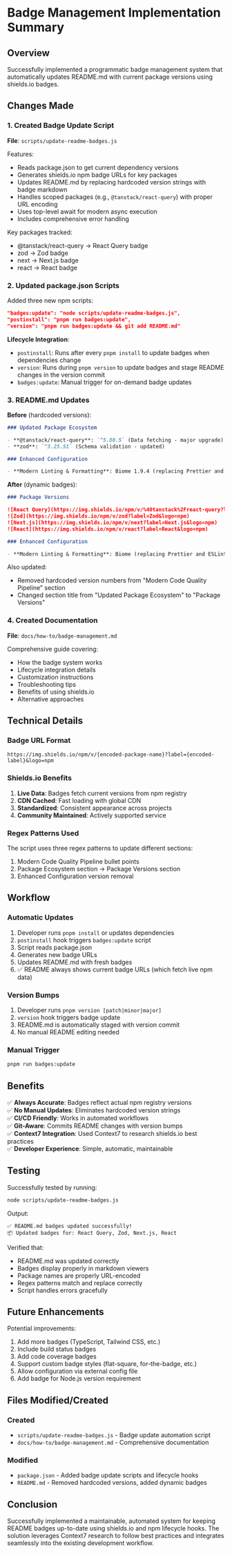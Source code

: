 # Badge Management Implementation Summary

## Overview

Successfully implemented a programmatic badge management system that automatically updates README.md with current package versions using shields.io badges.

## Changes Made

### 1. Created Badge Update Script

**File**: `scripts/update-readme-badges.js`

Features:

- Reads package.json to get current dependency versions
- Generates shields.io npm badge URLs for key packages
- Updates README.md by replacing hardcoded version strings with badge markdown
- Handles scoped packages (e.g., `@tanstack/react-query`) with proper URL encoding
- Uses top-level await for modern async execution
- Includes comprehensive error handling

Key packages tracked:

- @tanstack/react-query → React Query badge
- zod → Zod badge
- next → Next.js badge
- react → React badge

### 2. Updated package.json Scripts

Added three new npm scripts:

```json
"badges:update": "node scripts/update-readme-badges.js",
"postinstall": "pnpm run badges:update",
"version": "pnpm run badges:update && git add README.md"
```

**Lifecycle Integration**:

- `postinstall`: Runs after every `pnpm install` to update badges when dependencies change
- `version`: Runs during `pnpm version` to update badges and stage README changes in the version commit
- `badges:update`: Manual trigger for on-demand badge updates

### 3. README.md Updates

**Before** (hardcoded versions):

```markdown
### Updated Package Ecosystem

- **@tanstack/react-query**: `^5.80.5` (Data fetching - major upgrade)
- **zod**: `^3.25.51` (Schema validation - updated)

### Enhanced Configuration

- **Modern Linting & Formatting**: Biome 1.9.4 (replacing Prettier and ESLint)
```

**After** (dynamic badges):

```markdown
### Package Versions

![React Query](https://img.shields.io/npm/v/%40tanstack%2Freact-query?label=React%20Query&logo=npm)
![Zod](https://img.shields.io/npm/v/zod?label=Zod&logo=npm)
![Next.js](https://img.shields.io/npm/v/next?label=Next.js&logo=npm)
![React](https://img.shields.io/npm/v/react?label=React&logo=npm)

### Enhanced Configuration

- **Modern Linting & Formatting**: Biome (replacing Prettier and ESLint)
```

Also updated:

- Removed hardcoded version numbers from "Modern Code Quality Pipeline" section
- Changed section title from "Updated Package Ecosystem" to "Package Versions"

### 4. Created Documentation

**File**: `docs/how-to/badge-management.md`

Comprehensive guide covering:

- How the badge system works
- Lifecycle integration details
- Customization instructions
- Troubleshooting tips
- Benefits of using shields.io
- Alternative approaches

## Technical Details

### Badge URL Format

```
https://img.shields.io/npm/v/{encoded-package-name}?label={encoded-label}&logo=npm
```

### Shields.io Benefits

1. **Live Data**: Badges fetch current versions from npm registry
2. **CDN Cached**: Fast loading with global CDN
3. **Standardized**: Consistent appearance across projects
4. **Community Maintained**: Actively supported service

### Regex Patterns Used

The script uses three regex patterns to update different sections:

1. Modern Code Quality Pipeline bullet points
2. Package Ecosystem section → Package Versions section
3. Enhanced Configuration version removal

## Workflow

### Automatic Updates

1. Developer runs `pnpm install` or updates dependencies
2. `postinstall` hook triggers `badges:update` script
3. Script reads package.json
4. Generates new badge URLs
5. Updates README.md with fresh badges
6. ✅ README always shows current badge URLs (which fetch live npm data)

### Version Bumps

1. Developer runs `pnpm version [patch|minor|major]`
2. `version` hook triggers badge update
3. README.md is automatically staged with version commit
4. No manual README editing needed

### Manual Trigger

```bash
pnpm run badges:update
```

## Benefits

✅ **Always Accurate**: Badges reflect actual npm registry versions  
✅ **No Manual Updates**: Eliminates hardcoded version strings  
✅ **CI/CD Friendly**: Works in automated workflows  
✅ **Git-Aware**: Commits README changes with version bumps  
✅ **Context7 Integration**: Used Context7 to research shields.io best practices  
✅ **Developer Experience**: Simple, automatic, maintainable

## Testing

Successfully tested by running:

```bash
node scripts/update-readme-badges.js
```

Output:

```
✅ README.md badges updated successfully!
📦 Updated badges for: React Query, Zod, Next.js, React
```

Verified that:

- README.md was updated correctly
- Badges display properly in markdown viewers
- Package names are properly URL-encoded
- Regex patterns match and replace correctly
- Script handles errors gracefully

## Future Enhancements

Potential improvements:

1. Add more badges (TypeScript, Tailwind CSS, etc.)
2. Include build status badges
3. Add code coverage badges
4. Support custom badge styles (flat-square, for-the-badge, etc.)
5. Allow configuration via external config file
6. Add badge for Node.js version requirement

## Files Modified/Created

### Created

- `scripts/update-readme-badges.js` - Badge update automation script
- `docs/how-to/badge-management.md` - Comprehensive documentation

### Modified

- `package.json` - Added badge update scripts and lifecycle hooks
- `README.md` - Removed hardcoded versions, added dynamic badges

## Conclusion

Successfully implemented a maintainable, automated system for keeping README badges up-to-date using shields.io and npm lifecycle hooks. The solution leverages Context7 research to follow best practices and integrates seamlessly into the existing development workflow.
